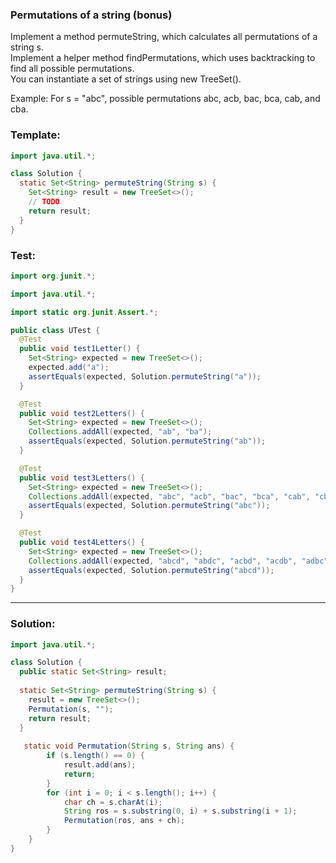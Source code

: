 ### Permutations of a string (bonus)

Implement a method permuteString, which calculates all permutations of a string s.  
Implement a helper method findPermutations, which uses backtracking to find all possible permutations.  
You can instantiate a set of strings using new TreeSet<String>().

Example: For s = "abc", possible permutations abc, acb, bac, bca, cab, and cba.  

### Template:
```java
import java.util.*;

class Solution {
  static Set<String> permuteString(String s) {
    Set<String> result = new TreeSet<>();
    // TODO
    return result;
  }
}
```


### Test:
```java
import org.junit.*;

import java.util.*;

import static org.junit.Assert.*;

public class UTest {
  @Test
  public void test1Letter() {
    Set<String> expected = new TreeSet<>();
    expected.add("a");
    assertEquals(expected, Solution.permuteString("a"));
  }

  @Test
  public void test2Letters() {
    Set<String> expected = new TreeSet<>();
    Collections.addAll(expected, "ab", "ba");
    assertEquals(expected, Solution.permuteString("ab"));
  }

  @Test
  public void test3Letters() {
    Set<String> expected = new TreeSet<>();
    Collections.addAll(expected, "abc", "acb", "bac", "bca", "cab", "cba");
    assertEquals(expected, Solution.permuteString("abc"));
  }

  @Test
  public void test4Letters() {
    Set<String> expected = new TreeSet<>();
    Collections.addAll(expected, "abcd", "abdc", "acbd", "acdb", "adbc", "adcb", "bacd", "badc", "bcad", "bcda", "bdac", "bdca", "cabd", "cadb", "cbad", "cbda", "cdab", "cdba", "dabc", "dacb", "dbac", "dbca", "dcab", "dcba");
    assertEquals(expected, Solution.permuteString("abcd"));
  }
}
```

________________________________________________________________________________________________________________________________


### Solution:
```java
import java.util.*;

class Solution {
  public static Set<String> result;
  
  static Set<String> permuteString(String s) {
    result = new TreeSet<>();
    Permutation(s, "");
    return result;
  }
  
   static void Permutation(String s, String ans) { 
        if (s.length() == 0) { 
            result.add(ans); 
            return; 
        } 
        for (int i = 0; i < s.length(); i++) { 
            char ch = s.charAt(i); 
            String ros = s.substring(0, i) + s.substring(i + 1); 
            Permutation(ros, ans + ch); 
        } 
    } 
}
```
